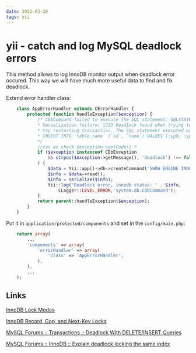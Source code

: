 ```yaml
---
date: 2012-03-28
tags: yii
---
```

 yii - catch and log MySQL deadlock errors
===========================================

This method allows to log InnoDB monitor output when deadlock error occured.
This way we will have much more useful data to find and fix deadlock.
<!-- more -->
Extend error handler class:

```php
    class AppErrorHandler extends CErrorHandler {
        protected function handleException($exception) {
            /* CDbCommand failed to execute the SQL statement: SQLSTATE[40001]:
            * Serialization failure: 1213 Deadlock found when trying to get lock;
            * try restarting transaction. The SQL statement executed was:
            * INSERT INTO `table_name` (`id`, `name`) VALUES (:yp0, :yp1)
            */
            //can we check $exception->getCode() ?
            if ($exception instanceof CDbException
                && strpos($exception->getMessage(), 'Deadlock') !== false
            ) {
                $data = Yii::app()->db->createCommand('SHOW ENGINE INNODB STATUS')->query();
                $info = $data->read();
                $info = serialize($info);
                Yii::log('Deadlock error, innodb status: ' . $info,
                    CLogger::LEVEL_ERROR,'system.db.CDbCommand');
            }
            return parent::handleException($exception);
        }
    }
```

Put it in `application/protected/components` and set in the `config/main.php`:

```php
    return array(
        ...
        'components' => array(
            'errorHandler' => array(
                'class' => 'AppErrorHandler',
            ),
        ),
        ...
    );
```

Links
------------------------

[InnoDB Lock Modes](http://dev.mysql.com/doc/refman/5.0/en/innodb-lock-modes.html)

[InnoDB Record, Gap, and Next-Key Locks](http://dev.mysql.com/doc/refman/5.0/en/innodb-record-level-locks.html)

[MySQL Forums :: Transactions :: Deadlock With DELETE/INSERT Queries](http://forums.mysql.com/read.php?97,79242,79242#msg-79242)

[MySQL Forums :: InnoDB :: Explain deadlock locking the same index](http://forums.mysql.com/read.php?22,288541,288782#msg-288782)

